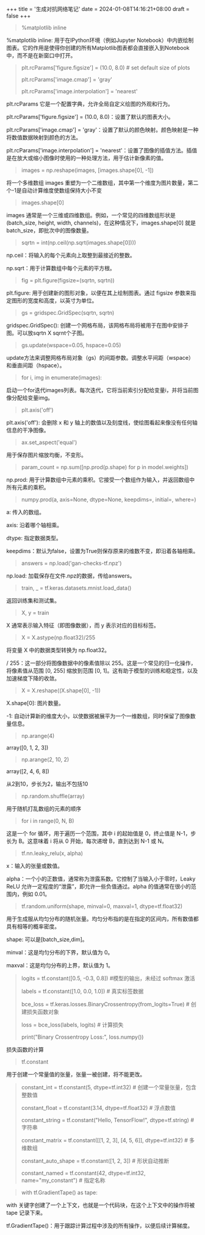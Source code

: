 +++
title = '生成对抗网络笔记'
date = 2024-01-08T14:16:21+08:00
draft = false
+++

>%matplotlib inline

%matplotlib inline: 用于在IPython环境（例如Jupyter Notebook）中内嵌绘制图表。它的作用是使得你创建的所有Matplotlib图表都会直接嵌入到Notebook中，而不是在新窗口中打开。

>plt.rcParams['figure.figsize'] = (10.0, 8.0) # set default size of plots
>
>plt.rcParams['image.cmap'] = 'gray'
>
>plt.rcParams['image.interpolation'] = 'nearest'

plt.rcParams 它是一个配置字典，允许全局自定义绘图的外观和行为。

plt.rcParams['figure.figsize'] = (10.0, 8.0)：设置了默认的图表大小。

plt.rcParams['image.cmap'] = 'gray'：设置了默认的颜色映射。颜色映射是一种将数值数据映射到颜色的方法。

plt.rcParams['image.interpolation'] = 'nearest'：设置了图像的插值方法。插值是在放大或缩小图像时使用的一种处理方法，用于估计新像素的值。

>images = np.reshape(images, [images.shape[0], -1])

将一个多维数组 images 重塑为一个二维数组，其中第一个维度为图片数量，第二个-1是自动计算维度使数组保持大小不变

>images.shape[0]

images 通常是一个三维或四维数组。例如，一个常见的四维数组形状是 (batch_size, height, width, channels)，在这种情况下，images.shape[0] 就是 batch_size，即批次中的图像数量。

>sqrtn = int(np.ceil(np.sqrt(images.shape[0])))

np.ceil：将输入的每个元素向上取整到最接近的整数。

np.sqrt：用于计算数组中每个元素的平方根。

>fig = plt.figure(figsize=(sqrtn, sqrtn))

plt.figure: 用于创建新的图形对象，以便在其上绘制图表。通过 figsize 参数来指定图形的宽度和高度，以英寸为单位。

>gs = gridspec.GridSpec(sqrtn, sqrtn)

gridspec.GridSpec(): 创建一个网格布局，该网格布局将被用于在图中安排子图。可以放sqrtn X sqrnt个子图。

>gs.update(wspace=0.05, hspace=0.05)

update方法来调整网格布局对象（gs）的间距参数。调整水平间距（wspace）和垂直间距（hspace）。

> for i, img in enumerate(images):

启动一个for迭代images列表。每次迭代，它将当前索引分配给变量i，并将当前图像分配给变量img。

>plt.axis('off')

plt.axis('off'): 会删除 x 和 y 轴上的数值以及刻度线，使绘图看起来像没有任何轴信息的干净图像。

>ax.set_aspect('equal')

用于保存图片缩放均衡，不变形。

>param_count = np.sum([np.prod(p.shape) for p in model.weights])

np.prod: 用于计算数组中元素的乘积。它接受一个数组作为输入，并返回数组中所有元素的乘积。

>numpy.prod(a, axis=None, dtype=None, keepdims=<no value>, initial=<no value>, where=<no value>)

a: 传入的数组。

axis: 沿着哪个轴相乘。

dtype: 指定数据类型。

keepdims：默认为false，设置为True则保存原来的维数不变，即沿着各轴相乘。

>answers = np.load('gan-checks-tf.npz')

np.load: 加载保存在文件.npz的数据，传给answers。

>train, _ = tf.keras.datasets.mnist.load_data()

返回训练集和测试集。

>X, y = train

X 通常表示输入特征（即图像数据），而 y 表示对应的目标标签。

>X = X.astype(np.float32)/255

将变量 X 中的数据类型转换为 np.float32。

/ 255：这一部分将图像数据中的像素值除以 255。这是一个常见的归一化操作，将像素值从范围 [0, 255] 缩放到范围 [0, 1]。这有助于模型的训练和稳定性，以及加速梯度下降的收敛。

>X = X.reshape((X.shape[0], -1))

X.shape[0]: 图片数量。

-1: 自动计算新的维度大小，以使数据被展平为一个一维数组，同时保留了图像数量信息。

>np.arange(4)

array([0, 1, 2, 3])

>np.arange(2, 10, 2)

array([2, 4, 6, 8])

从2到10，步长为2，输出不包括10

>np.random.shuffle(array)

用于随机打乱数组的元素的顺序

>for i in range(0, N, B)

这是一个 for 循环，用于遍历一个范围，其中 i 的起始值是 0，终止值是 N-1，步长为 B。这意味着 i 将从 0 开始，每次递增 B，直到达到 N-1 或 N。

>tf.nn.leaky_relu(x, alpha)

x：输入的张量或数值。

alpha：一个小的正数值，通常称为泄露系数。它控制了当输入小于零时，Leaky ReLU 允许一定程度的“泄露”，即允许一些负值通过。alpha 的值通常在很小的范围内，例如 0.01。

>tf.random.uniform(shape, minval=0, maxval=1, dtype=tf.float32)

用于生成服从均匀分布的随机张量。均匀分布指的是在指定的区间内，所有数值都具有相等的概率密度。

shape: 可以是[batch_size,dim]。

minval：这是均匀分布的下界，默认值为 0。

maxval：这是均匀分布的上界，默认值为 1。

>logits = tf.constant([0.5, -0.3, 0.8]) #模型的输出，未经过 softmax 激活
>
>labels = tf.constant([1.0, 0.0, 1.0]) # 真实标签数据
>
>bce_loss = tf.keras.losses.BinaryCrossentropy(from_logits=True) # 创建损失函数对象
>
>loss = bce_loss(labels, logits) # 计算损失
>
>print("Binary Crossentropy Loss:", loss.numpy())

损失函数的计算

>tf.constant 

用于创建一个常量值的张量，张量一被创建，将不能更改。

>constant_int = tf.constant(5, dtype=tf.int32) # 创建一个常量张量，包含整数值
>
>constant_float = tf.constant(3.14, dtype=tf.float32) # 浮点数值
>
>constant_string = tf.constant("Hello, TensorFlow!", dtype=tf.string) # 字符串
>
>constant_matrix = tf.constant([[1, 2, 3], [4, 5, 6]], dtype=tf.int32) # 多维数组
>
>constant_auto_shape = tf.constant([1, 2, 3]) # 形状自动推断
>
>constant_named = tf.constant(42, dtype=tf.int32, name="my_constant") # 指定名称

>with tf.GradientTape() as tape:

with 关键字创建了一个上下文，也就是一个代码块，在这个上下文中的操作将被 tape 记录下来。

tf.GradientTape()：用于跟踪计算过程中涉及的所有操作，以便后续计算梯度。

